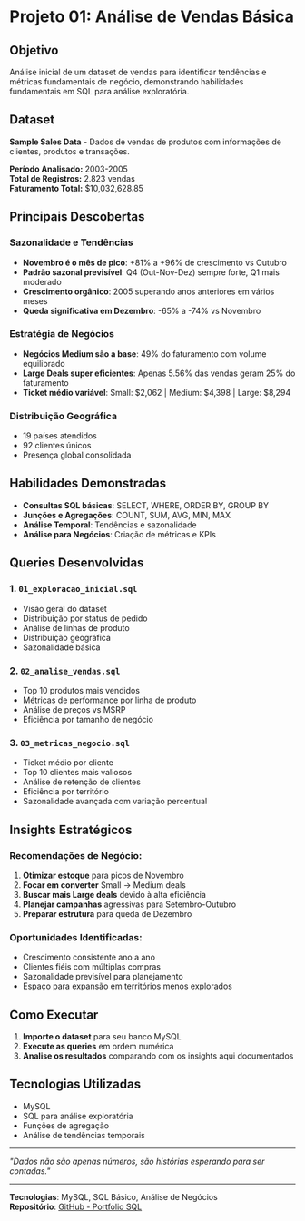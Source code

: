 # Projeto 01: Análise de Vendas Básica

## Objetivo
Análise inicial de um dataset de vendas para identificar tendências e métricas fundamentais de negócio, demonstrando habilidades fundamentais em SQL para análise exploratória.

## Dataset
**Sample Sales Data** - Dados de vendas de produtos com informações de clientes, produtos e transações.

**Período Analisado:** 2003-2005  
**Total de Registros:** 2.823 vendas  
**Faturamento Total:** $10,032,628.85

## Principais Descobertas

### Sazonalidade e Tendências
- **Novembro é o mês de pico**: +81% a +96% de crescimento vs Outubro
- **Padrão sazonal previsível**: Q4 (Out-Nov-Dez) sempre forte, Q1 mais moderado
- **Crescimento orgânico**: 2005 superando anos anteriores em vários meses
- **Queda significativa em Dezembro**: -65% a -74% vs Novembro

### Estratégia de Negócios
- **Negócios Medium são a base**: 49% do faturamento com volume equilibrado
- **Large Deals super eficientes**: Apenas 5.56% das vendas geram 25% do faturamento
- **Ticket médio variável**: Small: $2,062 | Medium: $4,398 | Large: $8,294

### Distribuição Geográfica
- 19 países atendidos
- 92 clientes únicos
- Presença global consolidada

## Habilidades Demonstradas
- **Consultas SQL básicas**: SELECT, WHERE, ORDER BY, GROUP BY
- **Junções e Agregações**: COUNT, SUM, AVG, MIN, MAX
- **Análise Temporal**: Tendências e sazonalidade
- **Análise para Negócios**: Criação de métricas e KPIs

## Queries Desenvolvidas

### 1. `01_exploracao_inicial.sql`
- Visão geral do dataset
- Distribuição por status de pedido
- Análise de linhas de produto
- Distribuição geográfica
- Sazonalidade básica

### 2. `02_analise_vendas.sql`
- Top 10 produtos mais vendidos
- Métricas de performance por linha de produto
- Análise de preços vs MSRP
- Eficiência por tamanho de negócio

### 3. `03_metricas_negocio.sql`
- Ticket médio por cliente
- Top 10 clientes mais valiosos
- Análise de retenção de clientes
- Eficiência por território
- Sazonalidade avançada com variação percentual

## Insights Estratégicos

### Recomendações de Negócio:
1. **Otimizar estoque** para picos de Novembro
2. **Focar em converter** Small → Medium deals
3. **Buscar mais Large deals** devido à alta eficiência
4. **Planejar campanhas** agressivas para Setembro-Outubro
5. **Preparar estrutura** para queda de Dezembro

### Oportunidades Identificadas:
- Crescimento consistente ano a ano
- Clientes fiéis com múltiplas compras
- Sazonalidade previsível para planejamento
- Espaço para expansão em territórios menos explorados

## Como Executar

1. **Importe o dataset** para seu banco MySQL
2. **Execute as queries** em ordem numérica
3. **Analise os resultados** comparando com os insights aqui documentados

## Tecnologias Utilizadas
- MySQL
- SQL para análise exploratória
- Funções de agregação
- Análise de tendências temporais

---

*"Dados não são apenas números, são histórias esperando para ser contadas."*

---
**Tecnologias**: MySQL, SQL Básico, Análise de Negócios  
**Repositório**: [GitHub - Portfolio SQL](https://github.com/Matheus-Diniz-Silva/portfolio-sql-analise-dados)
